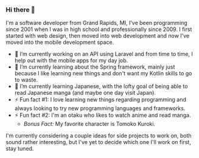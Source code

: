 ### Hi there 👋

I'm a software developer from Grand Rapids, MI, I've been programming since 2001 when I was in high school and professionally since 2009. I first started with web design, then moved into web development and now I've moved into the mobile development space.

- 🔭 I’m currently working on an API using Laravel and from time to time, I help out with the mobile apps for my day job.
- 🌱 I’m currently learning about the Spring framework, mainly just because I like learning new things and don't want my Kotlin skills to go to waste.
- 🌱 I’m currently learning Japanese, with the lofty goal of being able to read Japanese manga (and maybe one day visit Japan).
- ⚡ Fun fact #1: I love learning new things regarding programming and always looking to try new programming languages and frameworks.
- ⚡ Fun fact #2: I'm an otaku who likes to watch anime and read manga.
  - *Bonus Fact:* My favorite character is Tomoko Kuroki.

I'm currently considering a couple ideas for side projects to work on, both sound rather interesting, but I've yet to decide which one I'll work on first, stay tuned.

<!--
**eman1986/eman1986** is a ✨ _special_ ✨ repository because its `README.md` (this file) appears on your GitHub profile.

Here are some ideas to get you started:

- 🔭 I’m currently working on ...
- 🌱 I’m currently learning ...
- 👯 I’m looking to collaborate on ...
- 🤔 I’m looking for help with ...
- 💬 Ask me about ...
- 📫 How to reach me: ...
- 😄 Pronouns: ...
- ⚡ Fun fact: ...
-->
